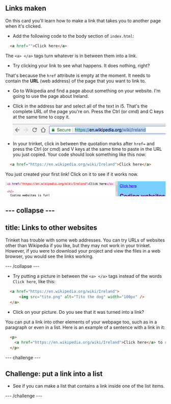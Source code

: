 ## Links maken

On this card you'll learn how to make a link that takes you to another page when it's clicked.

- Add the following code to the body section of `index.html`:

```html
  <a href="">Click here</a>
```

The `<a> </a>` tags turn whatever is in between them into a link.

- Try clicking your link to see what happens. It does nothing, right?

That's because the `href` attribute is empty at the moment. It needs to contain the **URL** (web address) of the page that you want to link to.

- Go to Wikipedia and find a page about something on your website. I'm going to use the page about Ireland.

- Click in the address bar and select all of the text in i5. That's the complete URL of the page you're on. Press the <kdb>Ctrl</kdb> (or <kdb>cmd</kdb>) and <kdb>C</kdb> keys at the same time to copy it.
    
    ![URL in address bar](images/AddressBarURL.png)

- In your trinket, click in between the quotation marks after `href=` and press the <kdb>Ctrl</kdb> (or <kdb>cmd</kdb>) and <kdb>V</kdb> keys at the same time to paste in the URL you just copied. Your code should look something like this now:

```html
  <a href="https://en.wikipedia.org/wiki/Ireland">Click here</a>
```

You just created your first link! Click on it to see if it works now.

![Link tag](images/egLinkTagWithURL.png)

## \--- collapse \---

## title: Links to other websites

Trinket has trouble with some web addresses. You can try URLs of websites other than Wikipedia if you like, but they may not work in your trinket. However, if you were to download your project and view the files in a web browser, you would see the links working.

\--- /collapse \---

- Try putting a picture in between the `<a> </a>` tags instead of the words `Click here`, like this:

```html
  <a href="https://en.wikipedia.org/wiki/Ireland">
      <img src="tito.png" alt="Tito the dog" width="100px" />
  </a>
```

- Click on your picture. Do you see that it was turned into a link?

You can put a link into other elements of your webpage too, such as in a paragraph or even in a list. Here is an example of a sentence with a link in it:

```html
  <p>
    <a href="https://en.wikipedia.org/wiki/Ireland">Click here</a> to read the Wikipedia page!
  </p>
```

\--- challenge \---

## Challenge: put a link into a list

- See if you can make a list that contains a link inside one of the list items.

\--- /challenge \---